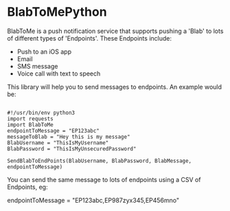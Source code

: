 # BlabToMePython

BlabToMe is a push notification service that supports pushing a 'Blab' to lots of different types of 'Endpoints'. 
These Endpoints include:
- Push to an iOS app
- Email
- SMS message
- Voice call with text to speech

This library will help you to send messages to endpoints. An example would be: 
```

#!/usr/bin/env python3
import requests
import BlabToMe
endpointToMessage = "EP123abc"
messageToBlab = "Hey this is my message"
BlabUsername = "ThisIsMyUsername"
BlabPassword = "ThisIsMyUnsecuredPassword"

SendBlabToEndPoints(BlabUsername, BlabPassword, BlabMessage, endpointToMessage)

```
You can send the same message to lots of endpoints using a CSV of Endpoints, eg: 

endpointToMessage = "EP123abc,EP987zyx345,EP456mno"
